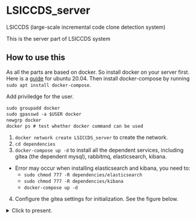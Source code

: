 # LSICCDS_server
LSICCDS (large-scale incremental code clone detection system)

This is the server part of LSICCDS system

## How to use this
As all the parts are based on docker. So install docker on your server first. Here is a [guide](https://www.digitalocean.com/community/tutorials/how-to-install-and-use-docker-on-ubuntu-20-04) for ubuntu 20.04.
Then install docker-compose by running `sudo apt install docker-compose`.

Add priviledge for the user.
```
sudo groupadd docker
sudo gpasswd -a $USER docker
newgrp docker
docker ps # test whether docker command can be used
```

1. `docker network create LSICCDS_server` to create the network.
2. `cd dependencies`
3. `docker-compose up -d` to install all the dependent services, including gitea (the dependent mysql), rabbitmq, elasticsearch, kibana.
  - Error may occur when installing elasticsearch and kibana, you need to:
    - `sudo chmod 777 -R dependencies/elasticsearch`
    - `sudo chmod 777 -R dependencies/kibana`
    - `docker-compose up -d`
4. Configure the gitea settings for initialization. See the figure below.
<details>
  <summary>Click to present.</summary>

  You need to change the IP address and the administrator account by yourself.

  ![image](pics/gitea-setting.jpeg)
</details>
